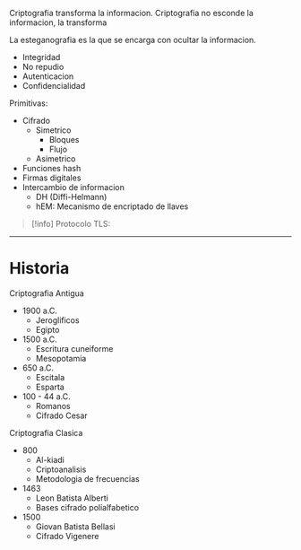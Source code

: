 Criptografia transforma la informacion. Criptografia no esconde la informacion, la transforma

La esteganografia es la que se encarga con ocultar la informacion.


- Integridad
- No repudio
- Autenticacion
- Confidencialidad

Primitivas:
- Cifrado
	- Simetrico
		- Bloques
		- Flujo
	- Asimetrico
- Funciones hash
- Firmas digitales
- Intercambio de informacion
	- DH (Diffi-Helmann)
	- hEM: Mecanismo de encriptado de llaves

>[!info] Protocolo TLS: 

___
# Historia

Criptografia Antigua
- 1900 a.C.
	- Jeroglificos
	- Egipto
- 1500 a.C.
	- Escritura cuneiforme
	- Mesopotamia
- 650 a.C.
	- Escitala
	- Esparta
- 100 - 44 a.C.
	- Romanos
	- Cifrado Cesar

Criptografia Clasica
- 800
	- Al-kiadi
	- Criptoanalisis
	- Metodologia de frecuencias
- 1463
	- Leon Batista Alberti
	- Bases cifrado polialfabetico
- 1500
	- Giovan Batista Bellasi
	- Cifrado Vigenere